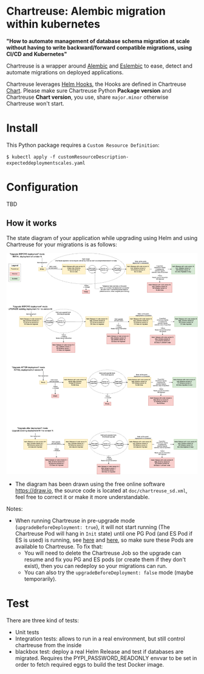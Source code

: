 # Chartreuse: Alembic migration within kubernetes

**"How to automate management of database schema migration at scale without having to write backward/forward compatible migrations, using CI/CD and Kubernetes"**

Chartreuse is a wrapper around [Alembic](https://alembic.sqlalchemy.org) and [Eslembic](https://gitlab.cayzn.com/wiremind/commons/eslembic) to ease,
detect and automate migrations on deployed applications.

Chartreuse leverages [Helm Hooks](https://helm.sh/docs/topics/charts_hooks/), the Hooks are defined in Chartreuse [Chart](./helm-chart). Please make sure Chartreuse Python **Package version** and Chartreuse **Chart version**, you use, share `major.minor` otherwise Chartreuse won't start.

<!-- Add how to fetch those versions -->

# Install

This Python package requires a `Custom Resource Definition`:

    $ kubectl apply -f customResourceDescription-expecteddeploymentscales.yaml

# Configuration

TBD

## How it works

The state diagram of your application while upgrading using Helm and using Chartreuse for your migrations is as follows:

![alt text](doc/chartreuse_sd.png)

- The diagram has been drawn using the free online software https://draw.io, the
source code is located at `doc/chartreuse_sd.xml`, feel free
to correct it or make it more understandable.

Notes:
- When running Chartreuse in pre-upgrade mode (`upgradeBeforeDeployment: true`), it will not start running (The Chartreuse Pod will hang in `Init` state) until one PG Pod (and ES Pod if ES is used) is running, see [here](https://gitlab.wiremind.io/wiremind/devops/chartreuse/-/blob/v3.0.0/helm-chart/chartreuse/templates/job.yaml#L37) and [here](https://gitlab.wiremind.io/wiremind/devops/chartreuse/-/blob/v3.0.0/helm-chart/chartreuse/templates/job.yaml#L56), so make sure these Pods are available to Chartreuse. To fix that:
  - You will need to delete the Chartreuse Job so the upgrade can resume and fix you PG and ES pods (or create them if they don't exist), then you can redeploy so your migrations can run.
  - You can also try the `upgradeBeforeDeployment: false` mode (maybe temporarily).

# Test

There are three kind of tests:

- Unit tests
- Integration tests: allows to run in a real environment, but still control chartreuse from the inside
- blackbox test: deploy a real Helm Release and test if databases are migrated. Requires the PYPI_PASSWORD_READONLY envvar to be set in order to fetch required eggs to build the test Docker image.

